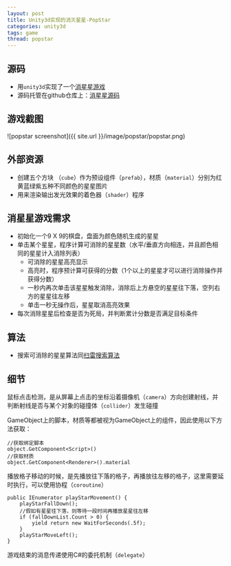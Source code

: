 ```yaml
---
layout: post
title: Unity3d实现的消灭星星-PopStar
categories: unity3d
tags: game
thread: popstar
---
```


## 源码

- 用`unity3d`实现了一个[消星星游戏](http://github.shanechu.com/popstar/index.html)
- 源码托管在github仓库上：[消星星源码](https://github.com/enginzhu/popstar)

## 游戏截图

![popstar screenshot]({{ site.url }}/image/popstar/popstar.png)

## 外部资源

- 创建五个方块 （`cube`）作为预设组件（`prefab`），材质（`material`）分别为红黄蓝绿紫五种不同颜色的星星图片
- 用来渲染输出发光效果的着色器（`shader`）程序

## 消星星游戏需求

- 初始化一个9 X 9的棋盘，盘面为颜色随机生成的星星
- 单击某个星星，程序计算可消除的星星数（水平/垂直方向相连，并且颜色相同的星星计入消除列表）
    - 可消除的星星高亮显示
    - 高亮时，程序预计算可获得的分数（1个以上的星星才可以进行消除操作并获得分数）
    - 一秒内再次单击该星星触发消除，消除后上方悬空的星星往下落，空列右方的星星往左移
    - 单击一秒无操作后，星星取消高亮效果
- 每次消除星星后检查是否为死局，并判断累计分数是否满足目标条件
    	

## 算法

- 搜索可消除的星星算法同[扫雷搜索算法](http://github.shanechu.com/mine-sweeper/)


## 细节

鼠标点击检测，是从屏幕上点击的坐标沿着摄像机（`camera`）方向创建射线，并判断射线是否与某个对象的碰撞体（`collider`）发生碰撞

GameObject上的脚本，材质等都被视为GameObject上的组件，因此使用以下方法获取：

```
//获取绑定脚本
object.GetComponent<Script>()
//获取材质
object.GetComponent<Renderer>().material
```

播放格子移动的时候，是先播放往下落的格子，再播放往左移的格子，这里需要延时执行，可以使用协程（`coroutine`）

```
public IEnumerator playStarMovement() {
	playStarFallDown();
	//假如有星星往下落，则等待一段时间再播放星星往左移
	if (fallDownList.Count > 0) {
		yield return new WaitForSeconds(.5f);
	}
	playStarMoveLeft();
}
```

游戏结束的消息传递使用C#的委托机制（`delegate`）



